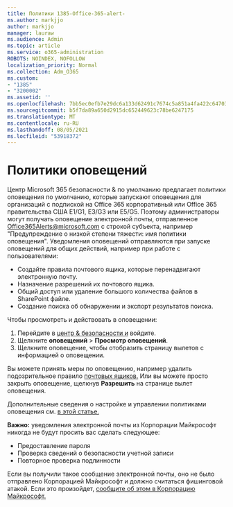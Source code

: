 ```yaml
---
title: Политики 1385-Office-365-alert-
ms.author: markjjo
author: markjjo
manager: lauraw
ms.audience: Admin
ms.topic: article
ms.service: o365-administration
ROBOTS: NOINDEX, NOFOLLOW
localization_priority: Normal
ms.collection: Adm_O365
ms.custom:
- "1385"
- "3200002"
ms.assetid: ''
ms.openlocfilehash: 7bb5ec0efb7e29dc6a133d62491c7674c5a851a4fa422c647035aeaa0dbcd8d5
ms.sourcegitcommit: b5f7da89a650d2915dc652449623c78be6247175
ms.translationtype: MT
ms.contentlocale: ru-RU
ms.lasthandoff: 08/05/2021
ms.locfileid: "53918372"
---
```

# <a name="alert-policies"></a>Политики оповещений

Центр Microsoft 365 безопасности & по умолчанию предлагает [](https://docs.microsoft.com/microsoft-365/compliance/alert-policies#default-alert-policies) политики оповещения по умолчанию, которые запускают оповещения для организаций с подпиской на Office 365 корпоративный или Office 365 правительства США E1/G1, E3/G3 или E5/G5. Поэтому администраторы могут получать оповещение электронной почты, отправленное Office365Alerts@microsoft.com с строкой субъекта, например "Предупреждение о низкой степени тяжести: имя политики оповещения". Уведомления оповещений отправляются при запуске оповещений для общих действий, например при работе с пользователями:

- Создайте правила почтового ящика, которые перенадвигают электронную почту.
- Назначение разрешений их почтового ящика.
- Общий доступ или удаление большого количества файлов в SharePoint файле.
- Создание поиска об обнаружении и экспорт результатов поиска.

Чтобы просмотреть и действовать в оповещении:

1. Перейдите в [центр & безопасности и](https://protection.office.com) войдите.
2. Щелкните **оповещений**  >  **Просмотр оповещений**.
3. Щелкните оповещение, чтобы отобразить страницу вылетов с информацией о оповещении.

Вы можете принять меры по оповещению, например удалить подозрительное правило [почтовых ящиков.](https://docs.microsoft.com/microsoft-365/security/office-365-security/responding-to-a-compromised-email-account) Или вы можете просто закрыть оповещение, щелкнув **Разрешить** на странице вылет оповещения.

Дополнительные сведения о настройке и управлении политиками оповещения см. [в этой статье.](https://docs.microsoft.com/microsoft-365/compliance/alert-policies)

**Важно:** уведомления электронной почты из Корпорации Майкрософт никогда не будут просить вас сделать следующее:

- Предоставление пароля
- Проверка сведений о безопасности учетной записи
- Повторное проверка подлинности

Если вы получили такое сообщение электронной почты, оно не было отправлено Корпорацией Майкрософт и должно считаться фишинговой атакой. Если это произойдет, [сообщите об этом в Корпорацию Майкрософт.](https://docs.microsoft.com/microsoft-365/security/office-365-security/report-junk-email-and-phishing-scams-in-outlook-on-the-web-eop)